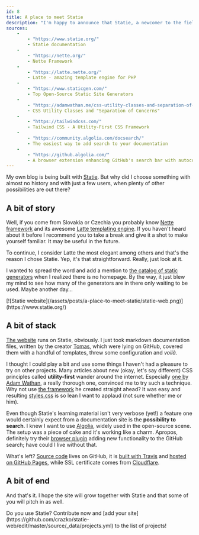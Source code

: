 ```yaml
---
id: 8
title: A place to meet Statie
description: "I'm happy to announce that Statie, a newcomer to the field of static site generators written in PHP, received a place where it could promote itself better. <a href=\"https://www.statie.org/\">It's own website</a>. Though a really simple one; but it's healthy to start with small things, they say."
sources:
    -
        - "https://www.statie.org/"
        - Statie documentation
    -
        - "https://nette.org/"
        - Nette Framework
    -
        - "https://latte.nette.org/"
        - Latte - amazing template engine for PHP
    -
        - "https://www.staticgen.com/"
        - Top Open-Source Static Site Generators
    -
        - "https://adamwathan.me/css-utility-classes-and-separation-of-concerns/"
        - CSS Utility Classes and "Separation of Concerns"
    -
        - "https://tailwindcss.com/"
        - Tailwind CSS - A Utility-First CSS Framework
    -
        - "https://community.algolia.com/docsearch/"
        - The easiest way to add search to your documentation
    -
        - "https://github.algolia.com/"
        - A browser extension enhancing GitHub's search bar with autocomplete
---
```


My own blog is being built with [Statie](https://github.com/Symplify/Statie). But why did I choose something with almost no history and with just a few users, when plenty of other possibilities are out there?

## A bit of story

Well, if you come from Slovakia or Czechia you probably know [Nette framework](https://nette.org/) and its awesome [Latte templating engine](https://latte.nette.org/). If you haven't heard about it before I recommend you to take a break and give it a shot to make yourself familiar. It may be useful in the future.

To continue, I consider Latte the most elegant among others and that's the reason I chose Statie. Yep, it's that straightforward. Really, just look at it.

I wanted to spread the word and add a mention to [the catalog of static generators](https://www.staticgen.com/) when I realized there is no homepage. By the way, it just blew my mind to see how many of the generators are in there only waiting to be used. Maybe another day...

<div class="image" markdown="1">
[![Statie website](/assets/posts/a-place-to-meet-statie/statie-web.png)](https://www.statie.org/)
</div>

## A bit of stack

[The website](https://www.statie.org/) runs on Statie, obviously. I just took markdown documentation files, written by the creator [Tomas](https://www.tomasvotruba.cz/), which were lying on GitHub, covered them with a handful of templates, threw some configuration and _voilà_.

I thought I could play a bit and use some things I haven't had a pleasure to try on other projects. Many articles about new (okay, let's say different) CSS principles called **utility-first** wander around the internet. Especially [one by Adam Wathan](https://adamwathan.me/css-utility-classes-and-separation-of-concerns/), a really thorough one, convinced me to try such a technique. Why not use [the framework](https://tailwindcss.com/) he created straight ahead? It was easy and resulting [styles.css](https://github.com/crazko/statie-web/blob/master/source/assets/css/styles.css) is so lean I want to applaud (not sure whether me or him).

Even though Statie's learning material isn't very verbose (yet!) a feature one would certainly expect from a documentation site is the **possibility to search**. I knew I want to use [Algolia](https://community.algolia.com/docsearch/), widely used in the open-source scene. The setup was a piece of cake and it's working like a charm. Apropos, definitely try their [browser plugin](https://github.algolia.com/) adding new functionality to the GitHub search; have could I live without that.

What's left? [Source code](https://github.com/crazko/statie-web) lives on GitHub, it is [built with Travis](https://travis-ci.org/crazko/statie-web/) and [hosted on GitHub Pages](https://www.statie.org/docs/github-pages/), while SSL certificate comes from [Cloudflare](https://www.cloudflare.com/).

## A bit of end

And that's it. I hope the site will grow together with Statie and that some of you will pitch in as well.

<div class="tip" markdown="1">
Do you use Statie? Contribute now and [add your site](https://github.com/crazko/statie-web/edit/master/source/_data/projects.yml) to the list of projects!
</div>
